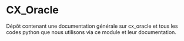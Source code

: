 # CX_Oracle
Dépôt contenant une documentation générale sur cx_oracle et tous les codes python que nous utilisons via ce module et leur documentation.
